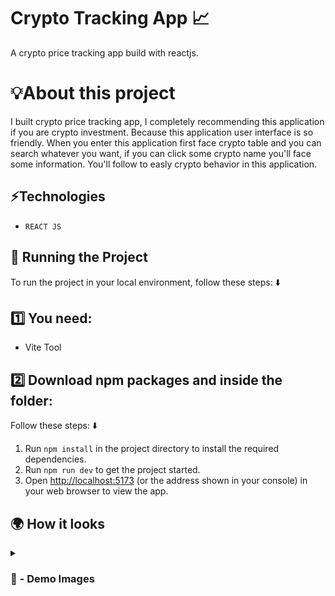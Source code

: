 # Crypto Tracking App 📈 
A crypto price tracking app build with reactjs.

# 💡About this project 

I built crypto price tracking app, I completely recommending this application if you are crypto investment. Because this application user interface is so friendly. When you enter this application first face crypto table and you can search whatever you want, if you can click some crypto name you'll face some information. You'll follow to easly crypto behavior in this application.

## ⚡Technologies

* `REACT JS`

## 🚦 Running the Project

To run the project in your local environment, follow these steps: ⬇️

## 1️⃣ You need: 

- Vite Tool

## 2️⃣ Download npm packages and inside the folder:

Follow these steps: ⬇️

1. Run `npm install` in the project directory to install the required dependencies.
2. Run `npm run dev` to get the project started.
3. Open [http://localhost:5173](http://localhost:5173) (or the address shown in your console) in your web browser to view the app.

## 🌍 How it looks

<details>
<summary><h3> 📸 - Demo Images </h3></summary>


<img src='https://github.com/sadikahmetaydin/crypto-price-tracking-app/assets/148491279/36fe42c5-af43-4e3d-a519-131097a70ddb' width="100%"/>

#

<img src='https://github.com/sadikahmetaydin/crypto-price-tracking-app/assets/148491279/4bddbf39-ad98-4df0-8483-3d30fc3b6988' width="100%"/>
 
#

<img src='https://github.com/sadikahmetaydin/crypto-price-tracking-app/assets/148491279/996d2d01-de21-4b01-b4c3-a50ad4a9f369' width="100%"/>

</details>

